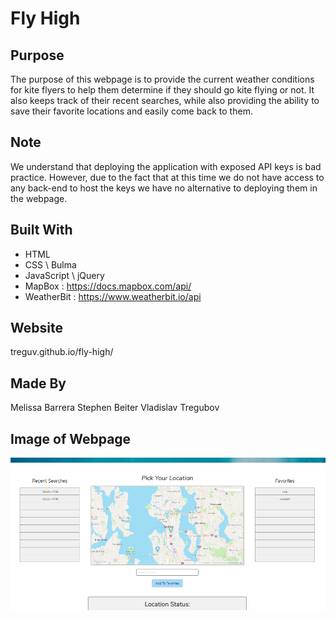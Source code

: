 # Fly High

## Purpose
The purpose of this webpage is to provide the current weather conditions for kite flyers to help them determine if they should go kite flying or not. It also keeps track of their recent searches, while also providing the ability to save their favorite locations and easily come back to them. 

## Note
We understand that deploying the application with exposed API keys is bad practice. However, due to the fact that at this time we do not have access to any back-end to host the keys we have no alternative to deploying them in the webpage.

## Built With
* HTML
* CSS \ Bulma
* JavaScript \ jQuery
* MapBox : https://docs.mapbox.com/api/
* WeatherBit : https://www.weatherbit.io/api


## Website
treguv.github.io/fly-high/
## Made By
Melissa Barrera
Stephen Beiter
Vladislav Tregubov

## Image of Webpage
![Image of webpage](/assets/images/application-screenshot.png) 
